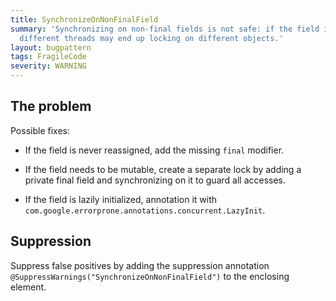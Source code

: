 ```yaml
---
title: SynchronizeOnNonFinalField
summary: 'Synchronizing on non-final fields is not safe: if the field is ever updated,
  different threads may end up locking on different objects.'
layout: bugpattern
tags: FragileCode
severity: WARNING
---
```


<!--
*** AUTO-GENERATED, DO NOT MODIFY ***
To make changes, edit the @BugPattern annotation or the explanation in docs/bugpattern.
-->


## The problem
Possible fixes:

*   If the field is never reassigned, add the missing `final` modifier.

*   If the field needs to be mutable, create a separate lock by adding a private
    final field and synchronizing on it to guard all accesses.

*   If the field is lazily initialized, annotation it with
    `com.google.errorprone.annotations.concurrent.LazyInit`.

## Suppression
Suppress false positives by adding the suppression annotation `@SuppressWarnings("SynchronizeOnNonFinalField")` to the enclosing element.

